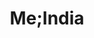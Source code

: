 ---
layout: piece
collection_: paintings
title: Me;India
id: me-india
media: Acrylic
dimensions: 9" x 9"
description: Painted with popsicle sticks on foam core. Glazed.
price: $80
create_date: 2015
---
